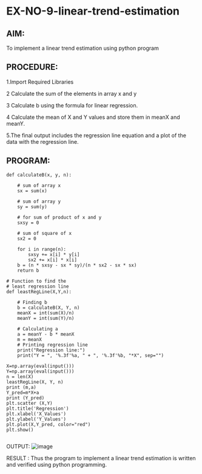 # EX-NO-9-linear-trend-estimation
## AIM:
To implement a linear trend estimation using python program

## PROCEDURE:
1.Import Required Libraries

2 Calculate the sum of the elements in array x and y

3 Calculate b using the formula for linear regression.

4 Calculate the mean of X and Y values and store them in meanX and meanY.

5.The final output includes the regression line equation and a plot of the data with the regression line.

## PROGRAM:
```
def calculateB(x, y, n):

    # sum of array x
    sx = sum(x)

    # sum of array y
    sy = sum(y)

    # for sum of product of x and y
    sxsy = 0

    # sum of square of x
    sx2 = 0

    for i in range(n):
        sxsy += x[i] * y[i]
        sx2 += x[i] * x[i]
    b = (n * sxsy - sx * sy)/(n * sx2 - sx * sx)
    return b

# Function to find the
# least regression line
def leastRegLine(X,Y,n):

    # Finding b
    b = calculateB(X, Y, n)
    meanX = int(sum(X)/n)
    meanY = int(sum(Y)/n)

    # Calculating a
    a = meanY - b * meanX
    m = meanX
    # Printing regression line
    print("Regression line:")
    print("Y = ", '%.3f'%a, " + ", '%.3f'%b, "*X", sep="")

X=np.array(eval(input()))
Y=np.array(eval(input()))
n = len(X)
leastRegLine(X, Y, n)
print (m,a)
Y_pred=m*X+a
print (Y_pred)
plt.scatter (X,Y)
plt.title('Regression')
plt.xlabel('X_Values')
plt.ylabel('Y_Values')
plt.plot(X,Y_pred, color="red")
plt.show()


```





OUTPUT:
![image](https://github.com/s-adhithya/EX-NO-9-linear-trend-estimation/assets/113497423/b192d614-0d3b-4ae0-a394-8dbb2a901235)


RESULT :
Thus the program to implement a linear trend estimation is written and verified using python programming.

